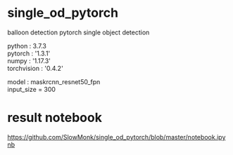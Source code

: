 # single_od_pytorch
balloon detection pytorch 
single object detection 

python : 3.7.3  
pytorch : '1.3.1'  
numpy : '1.17.3'  
torchvision : '0.4.2'  

model : maskrcnn_resnet50_fpn  
input_size = 300  



# result notebook  
https://github.com/SlowMonk/single_od_pytorch/blob/master/notebook.ipynb

